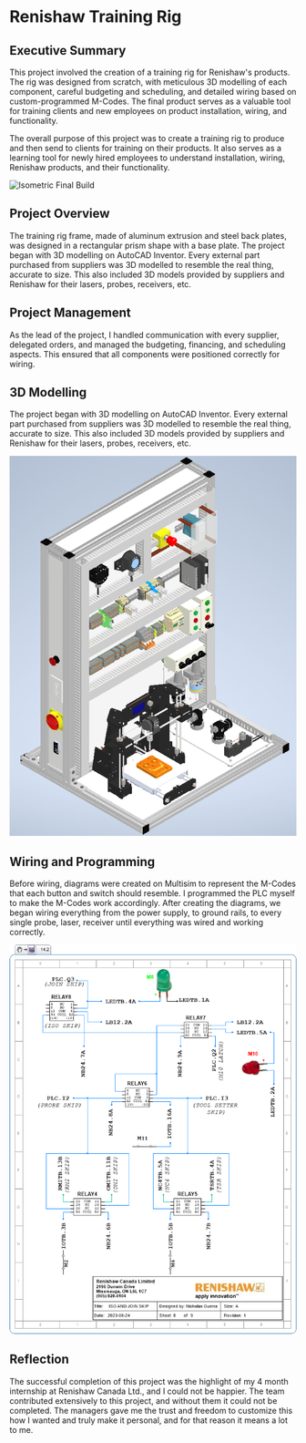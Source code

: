 # Renishaw Training Rig

## Executive Summary
This project involved the creation of a training rig for Renishaw's products. The rig was designed from scratch, with meticulous 3D modelling of each component, careful budgeting and scheduling, and detailed wiring based on custom-programmed M-Codes. The final product serves as a valuable tool for training clients and new employees on product installation, wiring, and functionality.

The overall purpose of this project was to create a training rig to produce and then send to clients for training on their products. It also serves as a learning tool for newly hired employees to understand installation, wiring, Renishaw products, and their functionality.

![Isometric Final Build](Photos%20and%20Videos/Final%20Build%20Pictures/Isometric%20Final%20Build.png)

## Project Overview
The training rig frame, made of aluminum extrusion and steel back plates, was designed in a rectangular prism shape with a base plate. The project began with 3D modelling on AutoCAD Inventor. Every external part purchased from suppliers was 3D modelled to resemble the real thing, accurate to size. This also included 3D models provided by suppliers and Renishaw for their lasers, probes, receivers, etc.

## Project Management
As the lead of the project, I handled communication with every supplier, delegated orders, and managed the budgeting, financing, and scheduling aspects. This ensured that all components were positioned correctly for wiring.

## 3D Modelling
The project began with 3D modelling on AutoCAD Inventor. Every external part purchased from suppliers was 3D modelled to resemble the real thing, accurate to size. This also included 3D models provided by suppliers and Renishaw for their lasers, probes, receivers, etc.

![Final CAD Assembly](Photos%20and%20Videos/Final%20Build%20Pictures/Final%20CAD%20Assembly.png)

## Wiring and Programming
Before wiring, diagrams were created on Multisim to represent the M-Codes that each button and switch should resemble. I programmed the PLC myself to make the M-Codes work accordingly. After creating the diagrams, we began wiring everything from the power supply, to ground rails, to every single probe, laser, receiver until everything was wired and working correctly.

![ISO & JOINED SKIP](Photos%20and%20Videos/Wiring%20Diagram%20Pictures/8%20ISO%20AND%20JOINED%20SKIP.png)

## Reflection
The successful completion of this project was the highlight of my 4 month internship at Renishaw Canada Ltd., and I could not be happier. The team contributed extensively to this project, and without them it could not be completed. The managers gave me the trust and freedom to customize this how I wanted and truly make it personal, and for that reason it means a lot to me. 

